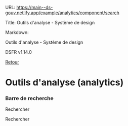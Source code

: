 URL:
https://main--ds-gouv.netlify.app/example/analytics/component/search

Title:
Outils d'analyse - Système de design

Markdown:


Outils d'analyse - Système de design


DSFR v1.14.0


[Retour](../)


# Outils d'analyse (analytics)


### Barre de recherche


Rechercher


Rechercher